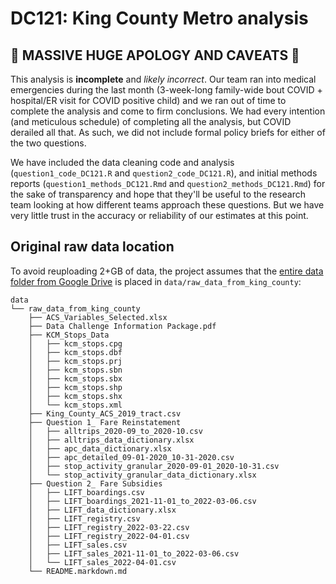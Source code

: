 # DC121: King County Metro analysis

## 🚨 MASSIVE HUGE APOLOGY AND CAVEATS 🚨
 
This analysis is **incomplete** and *likely incorrect*. Our team ran into medical emergencies during the last month (3-week-long family-wide bout COVID + hospital/ER visit for COVID positive child) and we ran out of time to complete the analysis and come to firm conclusions. We had every intention (and meticulous schedule) of completing all the analysis, but COVID derailed all that. As such, we did not include formal policy briefs for either of the two questions. 

We have included the data cleaning code and analysis (`question1_code_DC121.R` and `question2_code_DC121.R`), and initial methods reports (`question1_methods_DC121.Rmd` and `question2_methods_DC121.Rmd`) for the sake of transparency and hope that they'll be useful to the research team looking at how different teams approach these questions. But we have very little trust in the accuracy or reliability of our estimates at this point.

## Original raw data location

To avoid reuploading 2+GB of data, the project assumes that the [entire data folder from Google Drive](https://drive.google.com/drive/folders/1ADTVZGJOUHyPv5i-lmQXvik0YkMzr9Nf) is placed in `data/raw_data_from_king_county`:

```
data
└── raw_data_from_king_county
    ├── ACS_Variables_Selected.xlsx
    ├── Data Challenge Information Package.pdf
    ├── KCM_Stops_Data
    │   ├── kcm_stops.cpg
    │   ├── kcm_stops.dbf
    │   ├── kcm_stops.prj
    │   ├── kcm_stops.sbn
    │   ├── kcm_stops.sbx
    │   ├── kcm_stops.shp
    │   ├── kcm_stops.shx
    │   └── kcm_stops.xml
    ├── King_County_ACS_2019_tract.csv
    ├── Question 1_ Fare Reinstatement
    │   ├── alltrips_2020-09_to_2020-10.csv
    │   ├── alltrips_data_dictionary.xlsx
    │   ├── apc_data_dictionary.xlsx
    │   ├── apc_detailed_09-01-2020_10-31-2020.csv
    │   ├── stop_activity_granular_2020-09-01_2020-10-31.csv
    │   └── stop_activity_granular_data_dictionary.xlsx
    ├── Question 2_ Fare Subsidies
    │   ├── LIFT_boardings.csv
    │   ├── LIFT_boardings_2021-11-01_to_2022-03-06.csv
    │   ├── LIFT_data_dictionary.xlsx
    │   ├── LIFT_registry.csv
    │   ├── LIFT_registry_2022-03-22.csv
    │   ├── LIFT_registry_2022-04-01.csv
    │   ├── LIFT_sales.csv
    │   ├── LIFT_sales_2021-11-01_to_2022-03-06.csv
    │   └── LIFT_sales_2022-04-01.csv
    └── README.markdown.md
```
